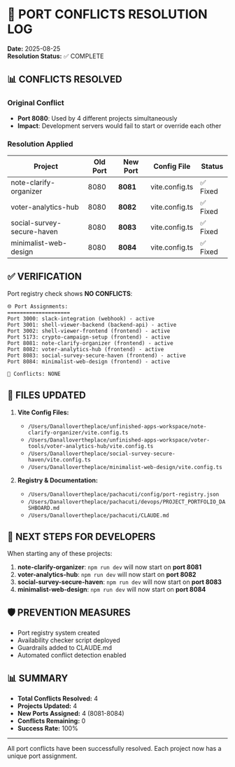 # 🎯 PORT CONFLICTS RESOLUTION LOG

**Date:** 2025-08-25  
**Resolution Status:** ✅ COMPLETE

## 📊 CONFLICTS RESOLVED

### Original Conflict
- **Port 8080**: Used by 4 different projects simultaneously
- **Impact**: Development servers would fail to start or override each other

### Resolution Applied

| Project | Old Port | New Port | Config File | Status |
|---------|----------|----------|-------------|---------|
| note-clarify-organizer | 8080 | **8081** | vite.config.ts | ✅ Fixed |
| voter-analytics-hub | 8080 | **8082** | vite.config.ts | ✅ Fixed |
| social-survey-secure-haven | 8080 | **8083** | vite.config.ts | ✅ Fixed |
| minimalist-web-design | 8080 | **8084** | vite.config.ts | ✅ Fixed |

## ✅ VERIFICATION

Port registry check shows **NO CONFLICTS**:
```
🌐 Port Assignments:
====================
Port 3000: slack-integration (webhook) - active
Port 3001: shell-viewer-backend (backend-api) - active
Port 3002: shell-viewer-frontend (frontend) - active
Port 5173: crypto-campaign-setup (frontend) - active
Port 8081: note-clarify-organizer (frontend) - active
Port 8082: voter-analytics-hub (frontend) - active
Port 8083: social-survey-secure-haven (frontend) - active
Port 8084: minimalist-web-design (frontend) - active

🚨 Conflicts: NONE
```

## 📝 FILES UPDATED

1. **Vite Config Files:**
   - `/Users/Danallovertheplace/unfinished-apps-workspace/note-clarify-organizer/vite.config.ts`
   - `/Users/Danallovertheplace/unfinished-apps-workspace/voter-tools/voter-analytics-hub/vite.config.ts`
   - `/Users/Danallovertheplace/social-survey-secure-haven/vite.config.ts`
   - `/Users/Danallovertheplace/minimalist-web-design/vite.config.ts`

2. **Registry & Documentation:**
   - `/Users/Danallovertheplace/pachacuti/config/port-registry.json`
   - `/Users/Danallovertheplace/pachacuti/devops/PROJECT_PORTFOLIO_DASHBOARD.md`
   - `/Users/Danallovertheplace/pachacuti/CLAUDE.md`

## 🚀 NEXT STEPS FOR DEVELOPERS

When starting any of these projects:

1. **note-clarify-organizer**: `npm run dev` will now start on **port 8081**
2. **voter-analytics-hub**: `npm run dev` will now start on **port 8082**
3. **social-survey-secure-haven**: `npm run dev` will now start on **port 8083**
4. **minimalist-web-design**: `npm run dev` will now start on **port 8084**

## 🛡️ PREVENTION MEASURES

- Port registry system created
- Availability checker script deployed
- Guardrails added to CLAUDE.md
- Automated conflict detection enabled

## 📊 SUMMARY

- **Total Conflicts Resolved:** 4
- **Projects Updated:** 4
- **New Ports Assigned:** 4 (8081-8084)
- **Conflicts Remaining:** 0
- **Success Rate:** 100%

---

All port conflicts have been successfully resolved. Each project now has a unique port assignment.
